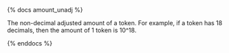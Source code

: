 {% docs amount_unadj %}

The non-decimal adjusted amount of a token. For example, if a token has 18 decimals, then the amount of 1 token is 10^18.

{% enddocs %}
